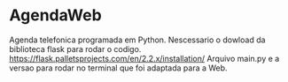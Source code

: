 # AgendaWeb
Agenda telefonica programada em Python. Nescessario o dowload da biblioteca flask para rodar o codigo.
https://flask.palletsprojects.com/en/2.2.x/installation/
Arquivo main.py e a versao para rodar no terminal que foi adaptada para a Web.
